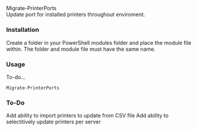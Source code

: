 ## 
Migrate-PrinterPorts  
Update port for installed printers throughout enviroment.  
### Installation  
Create a folder in your PowerShell modules folder and place the module file within. The folder and module file must have the same name.
### Usage  
To-do...
```
Migrate-PrinterPorts
```
### To-Do  
Add ability to import printers to update from CSV file
Add ability to selectitively update printers per server
